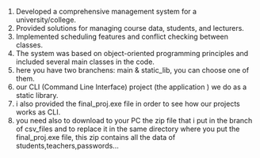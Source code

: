 1) Developed a comprehensive management system for a university/college.
2) Provided solutions for managing course data, students, and lecturers.
3) Implemented scheduling features and conflict checking between classes.
4) The system was based on object-oriented programming principles and included several main classes in the code.
5) here you have two branchens: main & static_lib, you can choose one of them.
6) our CLI (Command Line Interface) project (the application ) we do as a static library.
7) i also provided the final_proj.exe file in order to see how our projects works as CLI.
8) you need also to download to your PC the zip file that i put in the branch of csv_files and to replace it in the same directory where you put the final_proj.exe file, this zip contains all the data of students,teachers,passwords... 
